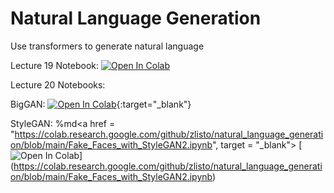 # Natural Language Generation
Use transformers to generate natural language

Lecture 19 Notebook: [![Open In Colab](https://colab.research.google.com/assets/colab-badge.svg)](https://colab.research.google.com/github/zlisto/natural_language_generation/blob/main/Lecture%2019%20-%20Natural%20Language%20Generation.ipynb)

Lecture 20 Notebooks:

BigGAN:  [![Open In Colab](https://colab.research.google.com/assets/colab-badge.svg)](https://colab.research.google.com/github/zlisto/natural_language_generation/blob/main/BigGAN_TF_Hub_Demo.ipynb){:target="_blank"}

StyleGAN: %md<a href = "https://colab.research.google.com/github/zlisto/natural_language_generation/blob/main/Fake_Faces_with_StyleGAN2.ipynb", target = "_blank">
[![Open In Colab](https://colab.research.google.com/assets/colab-badge.svg)]</a>
(https://colab.research.google.com/github/zlisto/natural_language_generation/blob/main/Fake_Faces_with_StyleGAN2.ipynb)

